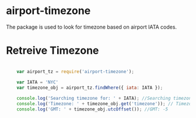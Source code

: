 # airport-timezone
The package is used to look for timezone based on airport IATA codes.

# Retreive Timezone
```javascript
    
    var airport_tz = require('airport-timezone');

    var IATA = 'NYC'
    var timezone_obj = airport_tz.findWhere({ iata: IATA });
    
    console.log('Searching timezone for: ' + IATA); //Searching timezone for: NYC
    console.log('Timezone: ' + timezone_obj.get('timezone')); // Timezone: America/New_York
    console.log('GMT: ' + timezone_obj.utcOffset()); //GMT: -5
```

